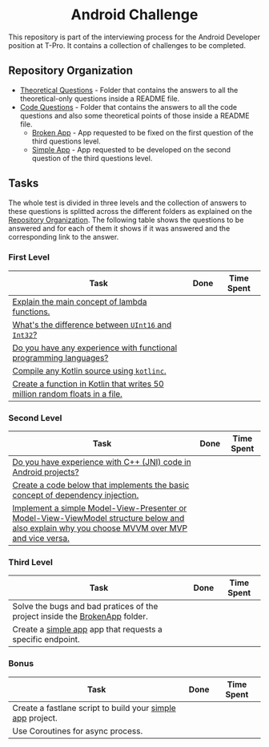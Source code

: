 <h1 align="center">Android Challenge</h1>

This repository is part of the interviewing process for the Android Developer position at T-Pro. It contains a collection of challenges to be completed.

## Repository Organization

- [Theoretical Questions](https://github.com/T-Pro/android-challenge-elena/tree/master/Theoretical%20Questions) - Folder that contains the answers to all the theoretical-only questions inside a README file.
- [Code Questions](https://github.com/T-Pro/android-challenge-elena/tree/master/Code%20Questions) - Folder that contains the answers to all the code questions and also some theoretical points of those inside a README file.
  - [Broken App](https://github.com/T-Pro/android-challenge-elena/tree/master/Code%20Questions/BrokenApp) - App requested to be fixed on the first question of the third questions level.
  - [Simple App](https://github.com/T-Pro/android-challenge-elena/tree/master/Code%20Questions/SimpleApp) - App requested to be developed on the second question of the third questions level.

## Tasks

The whole test is divided in three levels and the collection of answers to these questions is splitted across the different folders as explained on the [Repository Organization](#repository-organization). The following table shows the questions to be answered and for each of them it shows if it was answered and the corresponding link to the answer.

### First Level

| Task | Done | Time Spent |
| ----------- | :-: | :-: |
| [Explain the main concept of lambda functions.](https://github.com/T-Pro/android-challenge-elena/blob/master/Theoretical%20Questions/README.md) |   | |
| [What's the difference between `UInt16` and `Int32`?](https://github.com/T-Pro/android-challenge-elena/blob/master/Theoretical%20Questions/README.md) |   | |
| [Do you have any experience with functional programming languages?](https://github.com/T-Pro/android-challenge-elena/blob/master/Theoretical%20Questions/README.md) |   | |
| [Compile any Kotlin source using `kotlinc`.](https://github.com/T-Pro/android-challenge-elena/blob/master/Code%20Questions/README.md) |   | |
| [Create a function in Kotlin that writes 50 million random floats in a file.](https://github.com/T-Pro/android-challenge-elena/blob/master/Code%20Questions/README.md) |   | |
  
### Second Level

| Task | Done | Time Spent |
| ----------- | :-: | :-: |
| [Do you have experience with C++ (JNI) code in Android projects?](https://github.com/T-Pro/android-challenge-elena/blob/master/Theoretical%20Questions/README.md) |   | |
| [Create a code below that implements the basic concept of dependency injection.](https://github.com/T-Pro/android-challenge-elena/blob/master/Code%20Questions/README.md) |   | |
| [Implement a simple Model-View-Presenter or Model-View-ViewModel structure below and also explain why you choose MVVM over MVP and vice versa.](https://github.com/T-Pro/android-challenge-elena/blob/master/Code%20Questions/README.md) |   | |

### Third Level

| Task | Done | Time Spent |
| ----------- | :-: | :-: |
| Solve the bugs and bad pratices of the project inside the [BrokenApp](https://github.com/T-Pro/android-challenge-elena/tree/master/Code%20Questions/BrokenApp) folder. |   | |
| Create a [simple app](https://github.com/T-Pro/android-challenge-elena/tree/master/Code%20Questions/SimpleApp) app that requests a specific endpoint. |   | |

### Bonus

| Task | Done | Time Spent |
| ----------- | :-: | :-: |
| Create a fastlane script to build your [simple app](https://github.com/T-Pro/android-challenge-elena/tree/master/Code%20Questions/SimpleApp) project. |   | |
| Use Coroutines for async process. |   | |
